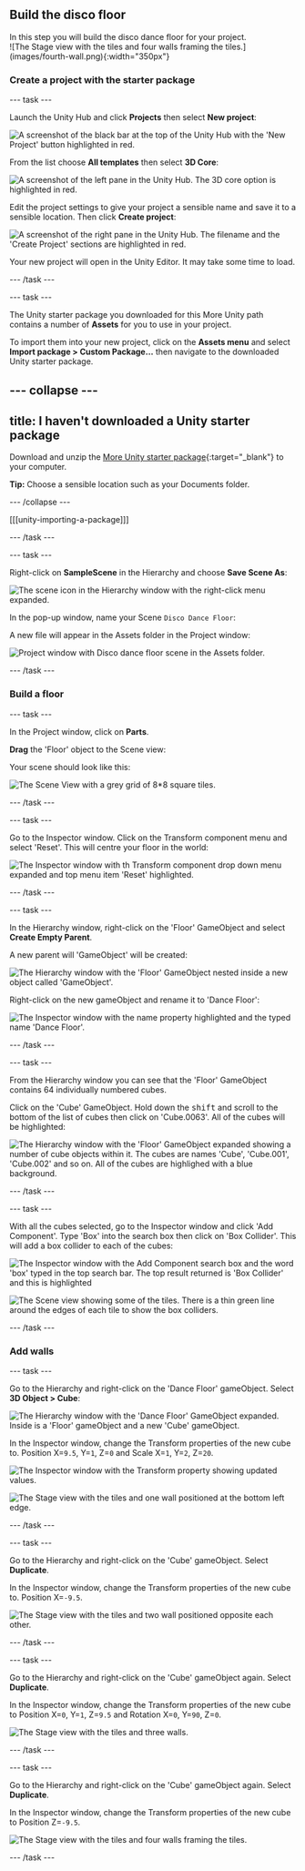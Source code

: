 ## Build the disco floor

<div style="display: flex; flex-wrap: wrap">
<div style="flex-basis: 200px; flex-grow: 1; margin-right: 15px;">
In this step you will build the disco dance floor for your project. 
</div>
<div>
![The Stage view with the tiles and four walls framing the tiles.](images/fourth-wall.png){:width="350px"}
</div>
</div>

### Create a project with the starter package

--- task ---

Launch the Unity Hub and click **Projects** then select **New project**:

![A screenshot of the black bar at the top of the Unity Hub with the 'New Project' button highlighted in red.](images/new-project.png)

From the list choose **All templates** then select **3D Core**:

![A screenshot of the left pane in the Unity Hub. The 3D core option is highlighted in red.](images/3D-core.png)

Edit the project settings to give your project a sensible name and save it to a sensible location. Then click **Create project**:

![A screenshot of the right pane in the Unity Hub. The filename and the 'Create Project' sections are highlighted in red.](images/create-project.png)

Your new project will open in the Unity Editor. It may take some time to load.

--- /task ---

--- task ---

The Unity starter package you downloaded for this More Unity path contains a number of **Assets** for you to use in your project.

To import them into your new project, click on the **Assets menu** and select **Import package > Custom Package…** then navigate to the downloaded Unity starter package.

--- collapse ---
---
title: I haven't downloaded a Unity starter package
---

Download and unzip the [More Unity starter package](https://rpf.io/p/en/rainbow-run-go){:target="_blank"} to your computer. 

**Tip:** Choose a sensible location such as your Documents folder. 

--- /collapse ---

[[[unity-importing-a-package]]]

--- /task ---

--- task ---

Right-click on **SampleScene** in the Hierarchy and choose **Save Scene As**: 

![The scene icon in the Hierarchy window with the right-click menu expanded.](images/right-click-scene.png)

In the pop-up window, name your Scene `Disco Dance Floor`:

A new file will appear in the Assets folder in the Project window:

![Project window with Disco dance floor scene in the Assets folder.](images/disco-dance-floor-scene.png)

--- /task ---

### Build a floor

--- task ---

In the Project window, click on **Parts**.

**Drag** the 'Floor' object to the Scene view: 

Your scene should look like this:

![The Scene View with a grey grid of 8*8 square tiles.](images/tiled-floor.png)

--- /task ---

--- task ---

Go to the Inspector window. Click on the Transform component menu and select 'Reset'. This will centre your floor in the world:

![The Inspector window with th Transform component drop down menu expanded and top menu item 'Reset' highlighted.](images/transform-reset.png)

--- /task ---

--- task ---

In the Hierarchy window, right-click on the 'Floor' GameObject and select **Create Empty Parent**. 

A new parent will 'GameObject' will be created:

![The Hierarchy window with the 'Floor' GameObject nested inside a new object called 'GameObject'.](images/empty-parent.png)

Right-click on the new gameObject and rename it to 'Dance Floor':

![The Inspector window with the name property highlighted and the typed name 'Dance Floor'.](images/rename-gameobject.png)

--- /task ---

--- task ---

From the Hierarchy window you can see that the 'Floor' GameObject contains 64 individually numbered cubes.

Click on the 'Cube' GameObject. Hold down the <kbd>shift</kbd> and scroll to the bottom of the list of cubes then click on 'Cube.0063'. All of the cubes will be highlighted: 

![The Hierarchy window with the 'Floor' GameObject expanded showing a number of cube objects within it. The cubes are names 'Cube', 'Cube.001', 'Cube.002' and so on. All of the cubes are highlighed with a blue background.](images/hierarchy-cubes.png)

--- /task ---

--- task ---

With all the cubes selected, go to the Inspector window and click 'Add Component'. Type 'Box' into the search box then click on 'Box Collider'. This will add a box collider to each of the cubes:

![The Inspector window with the Add Component search box and the word 'box' typed in the top search bar. The top result returned is 'Box Collider' and this is highlighted](images/add-box-collider.png)

![The Scene view showing some of the tiles. There is a thin green line around the edges of each tile to show the box colliders.](images/box-collider-scene.png)

--- /task ---

### Add walls

--- task ---

Go to the Hierarchy and right-click on the 'Dance Floor' gameObject. Select **3D Object > Cube**:

![The Hierarchy window with the 'Dance Floor' GameObject expanded. Inside is a 'Floor' gameObject and a new 'Cube' gameObject.](images/hierarchy-wall.png)

In the Inspector window, change the Transform properties of the new cube to. Position X=`9.5`, Y=`1`, Z=`0` and Scale X=`1`, Y=`2`, Z=`20`. 

![The Inspector window with the Transform property showing updated values.](images/transform-wall.png)

![The Stage view with the tiles and one wall positioned at the bottom left edge.](images/first-wall.png)

--- /task ---

--- task ---

Go to the Hierarchy and right-click on the 'Cube' gameObject. Select **Duplicate**.

In the Inspector window, change the Transform properties of the new cube to. Position X=`-9.5`.

![The Stage view with the tiles and two wall positioned opposite each other.](images/second-wall.png)

--- /task ---

--- task ---

Go to the Hierarchy and right-click on the 'Cube' gameObject again. Select **Duplicate**.

In the Inspector window, change the Transform properties of the new cube to Position X=`0`, Y=`1`, Z=`9.5` and Rotation X=`0`, Y=`90`, Z=`0`.

![The Stage view with the tiles and three walls.](images/third-wall.png)

--- /task ---

--- task ---

Go to the Hierarchy and right-click on the 'Cube' gameObject again. Select **Duplicate**.

In the Inspector window, change the Transform properties of the new cube to Position Z=`-9.5`.

![The Stage view with the tiles and four walls framing the tiles.](images/fourth-wall.png)

--- /task ---